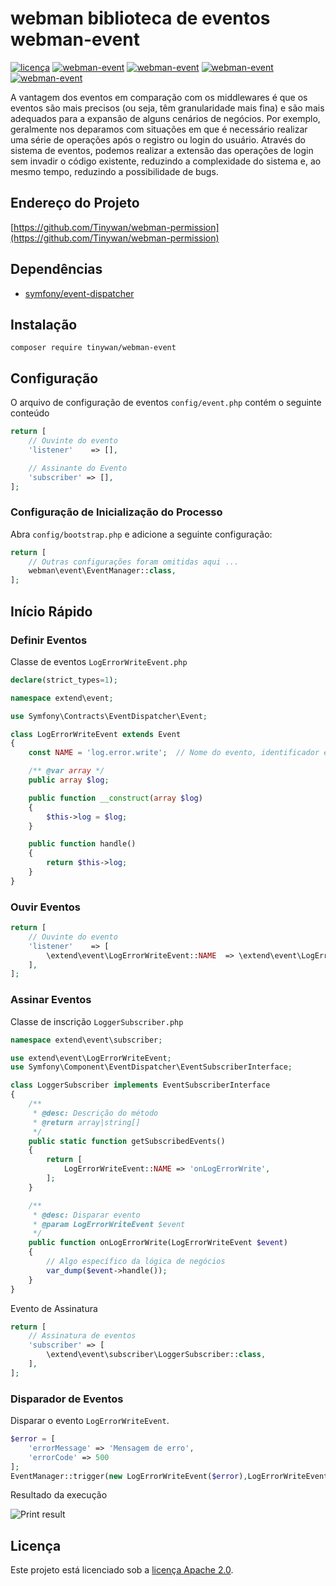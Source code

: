 # webman biblioteca de eventos webman-event

[![licença](https://img.shields.io/github/license/Tinywan/webman-event)]()
[![webman-event](https://img.shields.io/github/v/release/tinywan/webman-event?include_prereleases)]()
[![webman-event](https://img.shields.io/badge/build-passing-brightgreen.svg)]()
[![webman-event](https://img.shields.io/github/last-commit/tinywan/webman-event/main)]()
[![webman-event](https://img.shields.io/github/v/tag/tinywan/webman-event?color=ff69b4)]()

A vantagem dos eventos em comparação com os middlewares é que os eventos são mais precisos (ou seja, têm granularidade mais fina) e são mais adequados para a expansão de alguns cenários de negócios. Por exemplo, geralmente nos deparamos com situações em que é necessário realizar uma série de operações após o registro ou login do usuário. Através do sistema de eventos, podemos realizar a extensão das operações de login sem invadir o código existente, reduzindo a complexidade do sistema e, ao mesmo tempo, reduzindo a possibilidade de bugs.

## Endereço do Projeto

[https://github.com/Tinywan/webman-permission](https://github.com/Tinywan/webman-permission)

## Dependências

- [symfony/event-dispatcher](https://github.com/symfony/event-dispatcher)

## Instalação

```shell script
composer require tinywan/webman-event
```
## Configuração

O arquivo de configuração de eventos `config/event.php` contém o seguinte conteúdo

```php
return [
    // Ouvinte do evento
    'listener'    => [],

    // Assinante do Evento
    'subscriber' => [],
];
```
### Configuração de Inicialização do Processo

Abra `config/bootstrap.php` e adicione a seguinte configuração:

```php
return [
    // Outras configurações foram omitidas aqui ...
    webman\event\EventManager::class,
];
```
## Início Rápido

### Definir Eventos

Classe de eventos `LogErrorWriteEvent.php`

```php
declare(strict_types=1);

namespace extend\event;

use Symfony\Contracts\EventDispatcher\Event;

class LogErrorWriteEvent extends Event
{
    const NAME = 'log.error.write';  // Nome do evento, identificador exclusivo do evento

    /** @var array */
    public array $log;

    public function __construct(array $log)
    {
        $this->log = $log;
    }

    public function handle()
    {
        return $this->log;
    }
}
```

### Ouvir Eventos

```php
return [
    // Ouvinte do evento
    'listener'    => [
        \extend\event\LogErrorWriteEvent::NAME  => \extend\event\LogErrorWriteEvent::class,
    ],
];
```

### Assinar Eventos

Classe de inscrição `LoggerSubscriber.php`

```php
namespace extend\event\subscriber;

use extend\event\LogErrorWriteEvent;
use Symfony\Component\EventDispatcher\EventSubscriberInterface;

class LoggerSubscriber implements EventSubscriberInterface
{
    /**
     * @desc: Descrição do método
     * @return array|string[]
     */
    public static function getSubscribedEvents()
    {
        return [
            LogErrorWriteEvent::NAME => 'onLogErrorWrite',
        ];
    }

    /**
     * @desc: Disparar evento
     * @param LogErrorWriteEvent $event
     */
    public function onLogErrorWrite(LogErrorWriteEvent $event)
    {
        // Algo específico da lógica de negócios
        var_dump($event->handle());
    }
}
```

Evento de Assinatura
```php
return [
    // Assinatura de eventos
    'subscriber' => [
        \extend\event\subscriber\LoggerSubscriber::class,
    ],
];
```

### Disparador de Eventos

Disparar o evento `LogErrorWriteEvent`.

```php
$error = [
    'errorMessage' => 'Mensagem de erro',
    'errorCode' => 500
];
EventManager::trigger(new LogErrorWriteEvent($error),LogErrorWriteEvent::NAME);
```

Resultado da execução

![Print result](./trigger.png)

## Licença

Este projeto está licenciado sob a [licença Apache 2.0](LICENSE).
